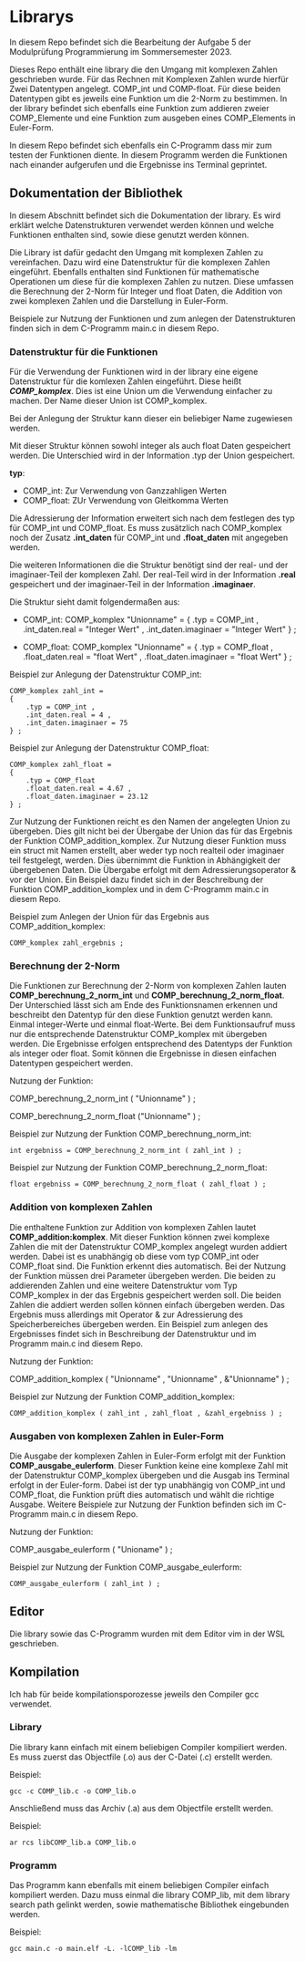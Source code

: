 # Librarys
In diesem Repo befindet sich die Bearbeitung der Aufgabe 5 der Modulprüfung Programmierung im Sommersemester 2023. 

Dieses Repo enthält eine library die den Umgang mit komplexen Zahlen geschrieben wurde. Für das Rechnen mit Komplexen Zahlen wurde hierfür Zwei Datentypen angelegt. COMP_int und COMP-float. Für diese beiden Datentypen gibt es jeweils eine Funktion um die 2-Norm zu bestimmen. In der library befindet sich ebenfalls eine Funktion zum addieren zweier COMP_Elemente und eine Funktion zum ausgeben eines COMP_Elements in Euler-Form.

In diesem Repo befindet sich ebenfalls ein C-Programm dass mir zum testen der Funktionen diente. In diesem Programm werden die Funktionen nach einander aufgerufen und die Ergebnisse ins Terminal geprintet.


## Dokumentation der Bibliothek
In diesem Abschnitt befindet sich die Dokumentation der library. Es wird erklärt welche Datenstrukturen verwendet werden können und welche Funktionen enthalten sind, sowie diese genutzt werden können. 

Die Library ist dafür gedacht den Umgang mit komplexen Zahlen zu vereinfachen. Dazu wird eine Datenstruktur für die komplexen Zahlen eingeführt. Ebenfalls enthalten sind Funktionen für mathematische Operationen um diese für die komplexen Zahlen zu nutzen. Diese umfassen die Berechnung der 2-Norm für Integer und float Daten, die Addition von zwei komplexen Zahlen und die Darstellung in Euler-Form.

Beispiele zur Nutzung der Funktionen und zum anlegen der Datenstrukturen finden sich in dem C-Programm main.c in diesem Repo.

### Datenstruktur für die Funktionen 
Für die Verwendung der Funktionen wird in der library eine eigene Datenstruktur für die komlexen Zahlen eingeführt. Diese heißt ***COMP_komplex***. Dies ist eine Union um die Verwendung einfacher zu machen. Der Name dieser Union ist COMP_komplex.

Bei der Anlegung der Struktur kann dieser ein beliebiger Name zugewiesen werden. 

Mit dieser Struktur können sowohl integer als auch float Daten gespeichert werden. Die Unterschied wird in der Information .typ der Union gespeichert. 

**typ**:
 - COMP_int: Zur Verwendung von Ganzzahligen Werten
 - COMP_float: ZUr Verwendung von Gleitkomma Werten

Die Adressierung der Information erweitert sich nach dem festlegen des typ für COMP_int und COMP_float. Es muss zusätzlich nach COMP_komplex noch der Zusatz **.int_daten** für COMP_int und **.float_daten** mit angegeben werden.

Die weiteren Informationen die die Struktur benötigt sind der real- und der imaginaer-Teil der komplexen Zahl. Der real-Teil wird in der Information **.real** gespeichert und der imaginaer-Teil in der Information **.imaginaer**.

Die Struktur sieht damit folgendermaßen aus:
 - COMP_int:
	COMP_komplex "Unionname" = 
	{
		.typ = COMP_int ,
		.int_daten.real = "Integer Wert" ,
		.int_daten.imaginaer = "Integer Wert"
	} ; 

- COMP_float:
	COMP_komplex "Unionname" =
	{ 
		.typ = COMP_float ,
		.float_daten.real = "float Wert" ,
		.float_daten.imaginaer = "float Wert"
	} ;

Beispiel zur Anlegung der Datenstruktur COMP_int:
```
COMP_komplex zahl_int = 
{
	.typ = COMP_int ,
	.int_daten.real = 4 ,
	.int_daten.imaginaer = 75
} ;
```

Beispiel zur Anlegung der Datenstruktur COMP_float:
```
COMP_komplex zahl_float = 
{
	.typ = COMP_float
	.float_daten.real = 4.67 ,
	.float_daten.imaginaer = 23.12
} ;
```

Zur Nutzung der Funktionen reicht es den Namen der angelegten Union zu übergeben. Dies gilt nicht bei der Übergabe der Union das für das Ergebnis der Funktion COMP_addition_komplex. Zur Nutzung dieser Funktion muss ein struct mit Namen erstellt, aber weder typ noch realteil oder imaginaer teil festgelegt, werden. Dies übernimmt die Funktion in Abhängigkeit der übergebenen Daten. Die Übergabe erfolgt mit dem Adressierungsoperator & vor der Union. Ein Beispiel dazu findet sich in der Beschreibung der Funktion COMP_addition_komplex und in dem C-Programm main.c in diesem Repo.

Beispiel zum Anlegen der Union für das Ergebnis aus COMP_addition_komplex:
```
COMP_komplex zahl_ergebnis ;
```

### Berechnung der 2-Norm 
Die Funktionen zur Berechnung der 2-Norm von komplexen Zahlen lauten **COMP_berechnung_2_norm_int** und **COMP_berechnung_2_norm_float**. Der Unterschied lässt sich am Ende des Funktionsnamen erkennen und beschreibt den Datentyp für den diese Funktion genutzt werden kann. Einmal integer-Werte und einmal float-Werte. Bei dem Funktionsaufruf muss nur die entsprechende Datenstruktur COMP_komplex mit übergeben werden. Die Ergebnisse erfolgen entsprechend des Datentyps der Funktion als integer oder float. Somit können die Ergebnisse in diesen einfachen Datentypen gespeichert werden.

Nutzung der Funktion:

COMP_berechnung_2_norm_int ( "Unionname" ) ;

COMP_berechnung_2_norm_float ("Unionname" ) ;

Beispiel zur Nutzung der Funktion COMP_berechnung_norm_int:
```
int ergebniss = COMP_berechnung_2_norm_int ( zahl_int ) ;
```

Beispiel zur Nutzung der Funktion COMP_berechnung_2_norm_float:
```
float ergebniss = COMP_berechnung_2_norm_float ( zahl_float ) ;
```

### Addition von komplexen Zahlen
Die enthaltene Funktion zur Addition von komplexen Zahlen lautet **COMP_addition:komplex**. Mit dieser Funktion können zwei komplexe Zahlen die mit der Datenstruktur COMP_komplex angelegt wurden addiert werden. Dabei ist es unabhängig ob diese vom typ COMP_int oder COMP_float sind. Die Funktion erkennt dies automatisch. 
Bei der Nutzung der Funktion müssen drei Parameter übergeben werden. Die beiden zu addierenden Zahlen und eine weitere Datenstruktur vom Typ COMP_komplex in der das Ergebnis gespeichert werden soll. Die beiden Zahlen die addiert werden sollen können einfach übergeben werden. Das Ergebnis muss allerdings mit Operator & zur Adressierung des Speicherbereiches übergeben werden. Ein Beispiel zum anlegen des Ergebnisses findet sich in Beschreibung der Datenstruktur und im Programm main.c ind diesem Repo.

Nutzung der Funktion:

COMP_addition_komplex ( "Unionname" , "Unionname" , &"Unionname" ) ;

Beispiel zur Nutzung der Funktion COMP_addition_komplex:
```
COMP_addition_komplex ( zahl_int , zahl_float , &zahl_ergebniss ) ;
```

### Ausgaben von komplexen Zahlen in Euler-Form
Die Ausgabe der komplexen Zahlen in Euler-Form erfolgt mit der Funktion **COMP_ausgabe_eulerform**. Dieser Funktion keine eine komplexe Zahl mit der Datenstruktur COMP_komplex übergeben und die Ausgab ins Terminal erfolgt in der Euler-form. Dabei ist der typ unabhängig von COMP_int und COMP_float, die Funktion prüft dies automatisch und wählt die richtige Ausgabe.
Weitere Beispiele zur Nutzung der Funktion befinden sich im C-Programm main.c in diesem Repo.

Nutzung der Funktion:

COMP_ausgabe_eulerform ( "Unioname" ) ;

Beispiel zur Nutzung der Funktion COMP_ausgabe_eulerform:
```
COMP_ausgabe_eulerform ( zahl_int ) ;
```

## Editor 
Die library sowie das C-Programm wurden mit dem Editor vim in der WSL geschrieben.

## Kompilation
Ich hab für beide kompilationsporozesse jeweils den Compiler gcc verwendet.

### Library 
Die library kann einfach mit einem beliebigen Compiler kompiliert werden. Es muss zuerst das Objectfile (.o) aus der C-Datei (.c) erstellt werden. 

Beispiel: 
```
gcc -c COMP_lib.c -o COMP_lib.o
```
Anschließend muss das Archiv (.a) aus dem Objectfile erstellt werden.

Beispiel:
```
ar rcs libCOMP_lib.a COMP_lib.o
```

### Programm
Das Programm kann ebenfalls mit einem beliebigen Compiler einfach kompiliert werden. Dazu muss einmal die library COMP_lib, mit dem library search path gelinkt werden, sowie mathematische Bibliothek eingebunden werden.

Beispiel:
```
gcc main.c -o main.elf -L. -lCOMP_lib -lm
```
